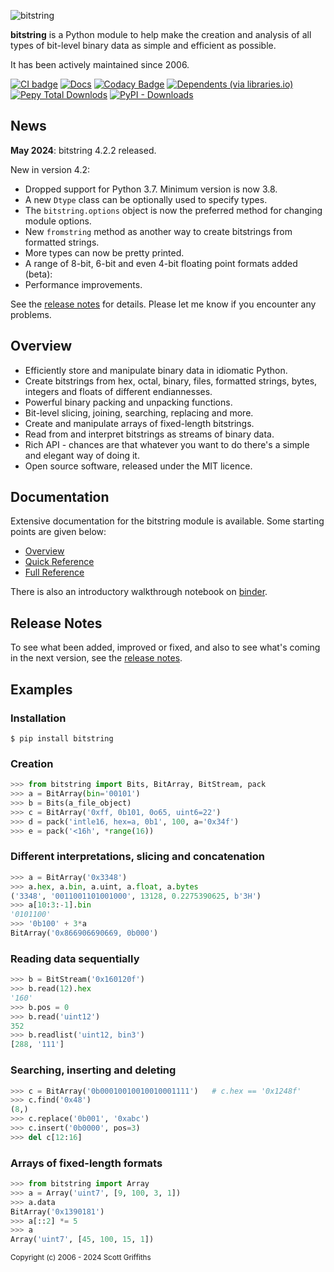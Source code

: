 

![bitstring](https://raw.githubusercontent.com/scott-griffiths/bitstring/main/doc/bitstring_logo_small.png "bitstring")

**bitstring** is a Python module to help make the creation and analysis of all types of bit-level binary data as simple and efficient as possible.

It has been actively maintained since 2006.



[![CI badge](https://github.com/scott-griffiths/bitstring/actions/workflows/.github/workflows/ci.yml/badge.svg)](https://github.com/scott-griffiths/bitstring/actions/workflows/ci.yml)
[![Docs](https://img.shields.io/readthedocs/bitstring?logo=readthedocs&logoColor=white)](https://bitstring.readthedocs.io/en/latest/)
[![Codacy Badge](https://img.shields.io/codacy/grade/8869499b2eed44548fa1a5149dd451f4?logo=codacy)](https://app.codacy.com/gh/scott-griffiths/bitstring/dashboard?utm_source=gh&utm_medium=referral&utm_content=&utm_campaign=Badge_grade)
[![Dependents (via libraries.io)](https://img.shields.io/librariesio/dependents/pypi/bitstring?logo=libraries.io&logoColor=white)](https://libraries.io/pypi/bitstring)
&nbsp; &nbsp;
[![Pepy Total Downlods](https://img.shields.io/pepy/dt/bitstring?logo=python&logoColor=white&labelColor=blue&color=blue)](https://www.pepy.tech/projects/bitstring)
[![PyPI - Downloads](https://img.shields.io/pypi/dm/bitstring?label=%40&labelColor=blue&color=blue)](https://pypistats.org/packages/bitstring)


News
----
**May 2024**: bitstring 4.2.2 released.
 
New in version 4.2:

* Dropped support for Python 3.7. Minimum version is now 3.8.
* A new `Dtype` class can be optionally used to specify types.
* The `bitstring.options` object is now the preferred method for changing module options.
* New `fromstring` method as another way to create bitstrings from formatted strings.
* More types can now be pretty printed.
* A range of 8-bit, 6-bit and even 4-bit floating point formats added (beta):
* Performance improvements.

See the [release notes](https://github.com/scott-griffiths/bitstring/blob/main/release_notes.md) for details. Please let me know if you encounter any problems.


Overview
--------

* Efficiently store and manipulate binary data in idiomatic Python.
* Create bitstrings from hex, octal, binary, files, formatted strings, bytes, integers and floats of different endiannesses.
* Powerful binary packing and unpacking functions.
* Bit-level slicing, joining, searching, replacing and more.
* Create and manipulate arrays of fixed-length bitstrings.
* Read from and interpret bitstrings as streams of binary data.
* Rich API - chances are that whatever you want to do there's a simple and elegant way of doing it.
* Open source software, released under the MIT licence.

Documentation
-------------
Extensive documentation for the bitstring module is available.
Some starting points are given below:

* [Overview](https://bitstring.readthedocs.io/en/stable/index.html)
* [Quick Reference](https://bitstring.readthedocs.io/en/stable/quick_reference.html)
* [Full Reference](https://bitstring.readthedocs.io/en/stable/reference.html)

There is also an introductory walkthrough notebook on [binder](https://mybinder.org/v2/gh/scott-griffiths/bitstring/main?labpath=doc%2Fwalkthrough.ipynb).

Release Notes
-------------

To see what been added, improved or fixed, and also to see what's coming in the next version, see the [release notes](https://github.com/scott-griffiths/bitstring/blob/main/release_notes.md).

Examples
--------

### Installation
```
$ pip install bitstring
```

### Creation
```python
>>> from bitstring import Bits, BitArray, BitStream, pack
>>> a = BitArray(bin='00101')
>>> b = Bits(a_file_object)
>>> c = BitArray('0xff, 0b101, 0o65, uint6=22')
>>> d = pack('intle16, hex=a, 0b1', 100, a='0x34f')
>>> e = pack('<16h', *range(16))
```

### Different interpretations, slicing and concatenation
```python
>>> a = BitArray('0x3348')
>>> a.hex, a.bin, a.uint, a.float, a.bytes
('3348', '0011001101001000', 13128, 0.2275390625, b'3H')
>>> a[10:3:-1].bin
'0101100'
>>> '0b100' + 3*a
BitArray('0x866906690669, 0b000')
```

### Reading data sequentially
```python
>>> b = BitStream('0x160120f')
>>> b.read(12).hex
'160'
>>> b.pos = 0
>>> b.read('uint12')
352
>>> b.readlist('uint12, bin3')
[288, '111']
```

### Searching, inserting and deleting
```python
>>> c = BitArray('0b00010010010010001111')   # c.hex == '0x1248f'
>>> c.find('0x48')
(8,)
>>> c.replace('0b001', '0xabc')
>>> c.insert('0b0000', pos=3)
>>> del c[12:16]
```

### Arrays of fixed-length formats
```python
>>> from bitstring import Array
>>> a = Array('uint7', [9, 100, 3, 1])
>>> a.data
BitArray('0x1390181')
>>> a[::2] *= 5
>>> a
Array('uint7', [45, 100, 15, 1])
```


<sub>Copyright (c) 2006 - 2024 Scott Griffiths</sub>
